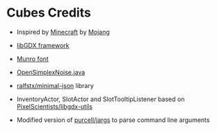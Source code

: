 Cubes Credits
=======

* Inspired by [Minecraft](https://minecraft.net/) by [Mojang](https://mojang.com/)

* [libGDX framework](http://libgdx.badlogicgames.com/)

* [Munro font](http://tenbytwenty.com/?xxxx_posts=munro)

* [OpenSimplexNoise.java](https://gist.github.com/KdotJPG/b1270127455a94ac5d19)

* [ralfstx/minimal-json](https://github.com/ralfstx/minimal-json) library

* InventoryActor, SlotActor and SlotTooltipListener based on [PixelScientists/libgdx-utils](https://github.com/PixelScientists/libgdx-utils)

* Modified version of [purcell/jargs](https://github.com/purcell/jargs) to parse command line arguments